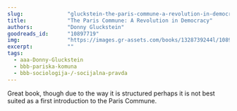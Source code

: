 ```yaml
---
slug:              "gluckstein-the-paris-commune-a-revolution-in-democracy"
title:             "The Paris Commune: A Revolution in Democracy"
authors:           "Donny Gluckstein"
goodreads_id:      "10897719"
img:               "https://images.gr-assets.com/books/1328739244l/10897719.jpg"
excerpt:           ""
tags:
  - aaa-Donny-Gluckstein
  - bbb-pariska-komuna
  - bbb-sociologija-/-socijalna-pravda
---
```


Great book, though due to the way it is structured perhaps it is not best suited as a first introduction to the Paris 
Commune.